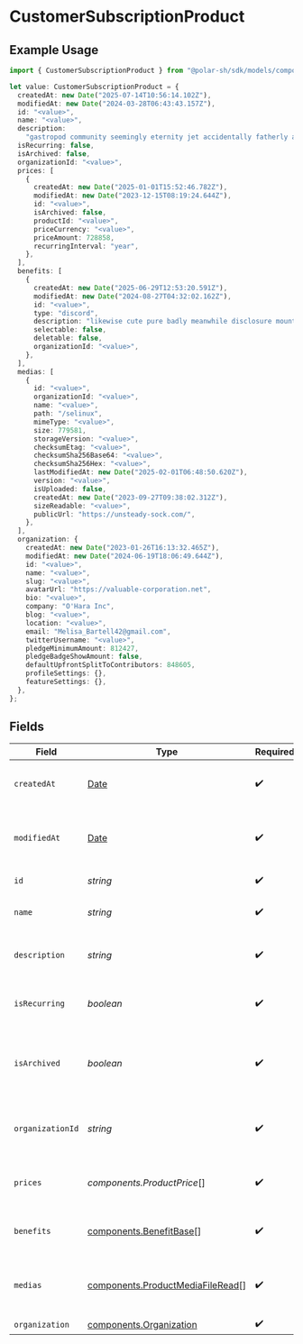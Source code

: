 # CustomerSubscriptionProduct

## Example Usage

```typescript
import { CustomerSubscriptionProduct } from "@polar-sh/sdk/models/components";

let value: CustomerSubscriptionProduct = {
  createdAt: new Date("2025-07-14T10:56:14.102Z"),
  modifiedAt: new Date("2024-03-28T06:43:43.157Z"),
  id: "<value>",
  name: "<value>",
  description:
    "gastropod community seemingly eternity jet accidentally fatherly aw whoa see",
  isRecurring: false,
  isArchived: false,
  organizationId: "<value>",
  prices: [
    {
      createdAt: new Date("2025-01-01T15:52:46.782Z"),
      modifiedAt: new Date("2023-12-15T08:19:24.644Z"),
      id: "<value>",
      isArchived: false,
      productId: "<value>",
      priceCurrency: "<value>",
      priceAmount: 728858,
      recurringInterval: "year",
    },
  ],
  benefits: [
    {
      createdAt: new Date("2025-06-29T12:53:20.591Z"),
      modifiedAt: new Date("2024-08-27T04:32:02.162Z"),
      id: "<value>",
      type: "discord",
      description: "likewise cute pure badly meanwhile disclosure mount",
      selectable: false,
      deletable: false,
      organizationId: "<value>",
    },
  ],
  medias: [
    {
      id: "<value>",
      organizationId: "<value>",
      name: "<value>",
      path: "/selinux",
      mimeType: "<value>",
      size: 779581,
      storageVersion: "<value>",
      checksumEtag: "<value>",
      checksumSha256Base64: "<value>",
      checksumSha256Hex: "<value>",
      lastModifiedAt: new Date("2025-02-01T06:48:50.620Z"),
      version: "<value>",
      isUploaded: false,
      createdAt: new Date("2023-09-27T09:38:02.312Z"),
      sizeReadable: "<value>",
      publicUrl: "https://unsteady-sock.com/",
    },
  ],
  organization: {
    createdAt: new Date("2023-01-26T16:13:32.465Z"),
    modifiedAt: new Date("2024-06-19T18:06:49.644Z"),
    id: "<value>",
    name: "<value>",
    slug: "<value>",
    avatarUrl: "https://valuable-corporation.net",
    bio: "<value>",
    company: "O'Hara Inc",
    blog: "<value>",
    location: "<value>",
    email: "Melisa_Bartell42@gmail.com",
    twitterUsername: "<value>",
    pledgeMinimumAmount: 812427,
    pledgeBadgeShowAmount: false,
    defaultUpfrontSplitToContributors: 848605,
    profileSettings: {},
    featureSettings: {},
  },
};
```

## Fields

| Field                                                                                         | Type                                                                                          | Required                                                                                      | Description                                                                                   |
| --------------------------------------------------------------------------------------------- | --------------------------------------------------------------------------------------------- | --------------------------------------------------------------------------------------------- | --------------------------------------------------------------------------------------------- |
| `createdAt`                                                                                   | [Date](https://developer.mozilla.org/en-US/docs/Web/JavaScript/Reference/Global_Objects/Date) | :heavy_check_mark:                                                                            | Creation timestamp of the object.                                                             |
| `modifiedAt`                                                                                  | [Date](https://developer.mozilla.org/en-US/docs/Web/JavaScript/Reference/Global_Objects/Date) | :heavy_check_mark:                                                                            | Last modification timestamp of the object.                                                    |
| `id`                                                                                          | *string*                                                                                      | :heavy_check_mark:                                                                            | The ID of the product.                                                                        |
| `name`                                                                                        | *string*                                                                                      | :heavy_check_mark:                                                                            | The name of the product.                                                                      |
| `description`                                                                                 | *string*                                                                                      | :heavy_check_mark:                                                                            | The description of the product.                                                               |
| `isRecurring`                                                                                 | *boolean*                                                                                     | :heavy_check_mark:                                                                            | Whether the product is a subscription tier.                                                   |
| `isArchived`                                                                                  | *boolean*                                                                                     | :heavy_check_mark:                                                                            | Whether the product is archived and no longer available.                                      |
| `organizationId`                                                                              | *string*                                                                                      | :heavy_check_mark:                                                                            | The ID of the organization owning the product.                                                |
| `prices`                                                                                      | *components.ProductPrice*[]                                                                   | :heavy_check_mark:                                                                            | List of prices for this product.                                                              |
| `benefits`                                                                                    | [components.BenefitBase](../../models/components/benefitbase.md)[]                            | :heavy_check_mark:                                                                            | List of benefits granted by the product.                                                      |
| `medias`                                                                                      | [components.ProductMediaFileRead](../../models/components/productmediafileread.md)[]          | :heavy_check_mark:                                                                            | List of medias associated to the product.                                                     |
| `organization`                                                                                | [components.Organization](../../models/components/organization.md)                            | :heavy_check_mark:                                                                            | N/A                                                                                           |